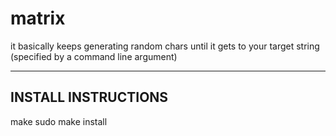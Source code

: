 # matrix
it basically keeps generating random chars until it gets to your target string (specified by a command line argument)

--------------------
INSTALL INSTRUCTIONS
--------------------
make
sudo make install
